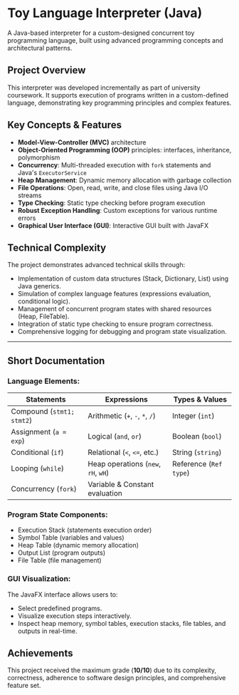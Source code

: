 # Toy Language Interpreter (Java)

A Java-based interpreter for a custom-designed concurrent toy programming language, built using advanced programming concepts and architectural patterns.

## Project Overview

This interpreter was developed incrementally as part of university coursework. It supports execution of programs written in a custom-defined language, demonstrating key programming principles and complex features.

## Key Concepts & Features

- **Model-View-Controller (MVC)** architecture
- **Object-Oriented Programming (OOP)** principles: interfaces, inheritance, polymorphism
- **Concurrency**: Multi-threaded execution with `fork` statements and Java's `ExecutorService`
- **Heap Management**: Dynamic memory allocation with garbage collection
- **File Operations**: Open, read, write, and close files using Java I/O streams
- **Type Checking**: Static type checking before program execution
- **Robust Exception Handling**: Custom exceptions for various runtime errors
- **Graphical User Interface (GUI)**: Interactive GUI built with JavaFX

## Technical Complexity

The project demonstrates advanced technical skills through:

- Implementation of custom data structures (Stack, Dictionary, List) using Java generics.
- Simulation of complex language features (expressions evaluation, conditional logic).
- Management of concurrent program states with shared resources (Heap, FileTable).
- Integration of static type checking to ensure program correctness.
- Comprehensive logging for debugging and program state visualization.

---

## Short Documentation

### Language Elements:

| Statements                 | Expressions                     | Types & Values            |
|----------------------------|---------------------------------|---------------------------|
| Compound (`stmt1; stmt2`)  | Arithmetic (`+`, `-`, `*`, `/`) | Integer (`int`)           |
| Assignment (`a = exp`)     | Logical (`and`, `or`)           | Boolean (`bool`)          |
| Conditional (`if`)         | Relational (`<`, `<=`, etc.)    | String (`string`)         |
| Looping (`while`)          | Heap operations (`new`, `rH`, `wH`) | Reference (`Ref type`) |
| Concurrency (`fork`)       | Variable & Constant evaluation  |                           |

### Program State Components:

- Execution Stack (statements execution order)
- Symbol Table (variables and values)
- Heap Table (dynamic memory allocation)
- Output List (program outputs)
- File Table (file management)

### GUI Visualization:

The JavaFX interface allows users to:

- Select predefined programs.
- Visualize execution steps interactively.
- Inspect heap memory, symbol tables, execution stacks, file tables, and outputs in real-time.

## Achievements

This project received the maximum grade (**10/10**) due to its complexity, correctness, adherence to software design principles, and comprehensive feature set.
